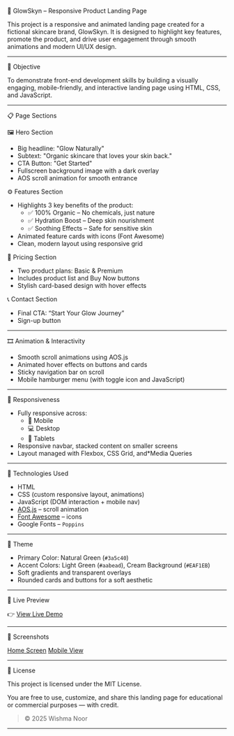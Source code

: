 🌿 GlowSkyn – Responsive Product Landing Page

This project is a responsive and animated landing page created for a fictional skincare brand, GlowSkyn. It is designed to highlight key features, promote the product, and drive user engagement through smooth animations and modern UI/UX design.

---

 🎯 Objective

To demonstrate front-end development skills by building a visually engaging, mobile-friendly, and interactive landing page using HTML, CSS, and JavaScript.

---

 📋 Page Sections

 🖼 Hero Section
- Big headline: "Glow Naturally"
- Subtext: "Organic skincare that loves your skin back."
- CTA Button: "Get Started"
- Fullscreen background image with a dark overlay
- AOS scroll animation for smooth entrance

 ⚙️ Features Section
- Highlights 3 key benefits of the product:
  - ✅ 100% Organic – No chemicals, just nature
  - ✅ Hydration Boost – Deep skin nourishment
  - ✅ Soothing Effects – Safe for sensitive skin
- Animated feature cards with icons (Font Awesome)
- Clean, modern layout using responsive grid

 💸 Pricing Section
- Two product plans: Basic & Premium
- Includes product list and Buy Now buttons
- Stylish card-based design with hover effects

📞 Contact Section
- Final CTA: “Start Your Glow Journey”
- Sign-up button

---

 🎞️ Animation & Interactivity

- Smooth scroll animations using AOS.js
- Animated hover effects on buttons and cards
- Sticky navigation bar on scroll
- Mobile hamburger menu (with toggle icon and JavaScript)

---

📱 Responsiveness

- Fully responsive across:
  - 📱 Mobile
  - 💻 Desktop
  - 📲 Tablets
- Responsive navbar, stacked content on smaller screens
- Layout managed with Flexbox, CSS Grid, and*Media Queries

---

 🧰 Technologies Used

- HTML
- CSS (custom responsive layout, animations)
- JavaScript (DOM interaction + mobile nav)
- [AOS.js](https://michalsnik.github.io/aos/) – scroll animation
- [Font Awesome](https://fontawesome.com/) – icons
- Google Fonts – `Poppins`

---

 🎨 Theme

- Primary Color: Natural Green (`#3a5c40`)
- Accent Colors: Light Green (`#aabead`), Cream Background (`#EAF1EB`)
- Soft gradients and transparent overlays
- Rounded cards and buttons for a soft aesthetic

---

 🔗 Live Preview

👉 [View Live Demo](https://github.com/wishmanoor123/landing-page-task-4)



---

 📸 Screenshots

[Home Screen](hero.png) 
[Mobile View](mobilescreen.png) 



---

 🪪 License

This project is licensed under the MIT License.

You are free to use, customize, and share this landing page for educational or commercial purposes — with credit.

> © 2025 Wishma Noor

---
